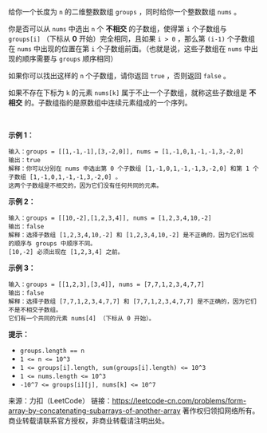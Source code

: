 给你一个长度为 ```n``` 的二维整数数组 ```groups``` ，同时给你一个整数数组 ```nums``` 。

你是否可以从 ```nums``` 中选出 ```n``` 个 **不相交** 的子数组，使得第 ```i``` 个子数组与 ```groups[i]``` （下标从 **0** 开始）完全相同，且如果 ```i > 0``` ，那么第 ```(i-1)``` 个子数组在 ```nums``` 中出现的位置在第 ```i``` 个子数组前面。（也就是说，这些子数组在 ```nums``` 中出现的顺序需要与 ```groups``` 顺序相同）

如果你可以找出这样的 ```n``` 个子数组，请你返回 ```true``` ，否则返回 ```false``` 。

如果不存在下标为 ```k``` 的元素 ```nums[k]``` 属于不止一个子数组，就称这些子数组是 **不相交** 的。子数组指的是原数组中连续元素组成的一个序列。

 

**示例 1：**
```
输入：groups = [[1,-1,-1],[3,-2,0]], nums = [1,-1,0,1,-1,-1,3,-2,0]
输出：true
解释：你可以分别在 nums 中选出第 0 个子数组 [1,-1,0,1,-1,-1,3,-2,0] 和第 1 个子数组 [1,-1,0,1,-1,-1,3,-2,0] 。
这两个子数组是不相交的，因为它们没有任何共同的元素。
```
**示例 2：**
```
输入：groups = [[10,-2],[1,2,3,4]], nums = [1,2,3,4,10,-2]
输出：false
解释：选择子数组 [1,2,3,4,10,-2] 和 [1,2,3,4,10,-2] 是不正确的，因为它们出现的顺序与 groups 中顺序不同。
[10,-2] 必须出现在 [1,2,3,4] 之前。
```
**示例 3：**
```
输入：groups = [[1,2,3],[3,4]], nums = [7,7,1,2,3,4,7,7]
输出：false
解释：选择子数组 [7,7,1,2,3,4,7,7] 和 [7,7,1,2,3,4,7,7] 是不正确的，因为它们不是不相交子数组。
它们有一个共同的元素 nums[4] （下标从 0 开始）。
```

**提示：**

* ```groups.length == n```
* ```1 <= n <= 10^3```
* ```1 <= groups[i].length, sum(groups[i].length) <= 10^3```
* ```1 <= nums.length <= 10^3```
* ```-10^7 <= groups[i][j], nums[k] <= 10^7```

来源：力扣（LeetCode）
链接：https://leetcode-cn.com/problems/form-array-by-concatenating-subarrays-of-another-array
著作权归领扣网络所有。商业转载请联系官方授权，非商业转载请注明出处。
